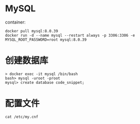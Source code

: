 # MySQL
container:
```shell
docker pull mysql:8.0.39
docker run -d --name mysql --restart always -p 3306:3306 -e MYSQL_ROOT_PASSWORD=root mysql:8.0.39
```

# 创建数据库
```shell
> docker exec -it mysql /bin/bash
bash> mysql -uroot -proot
mysql> create database code_snippet;
```


# 配置文件
```
cat /etc/my.cnf
```

